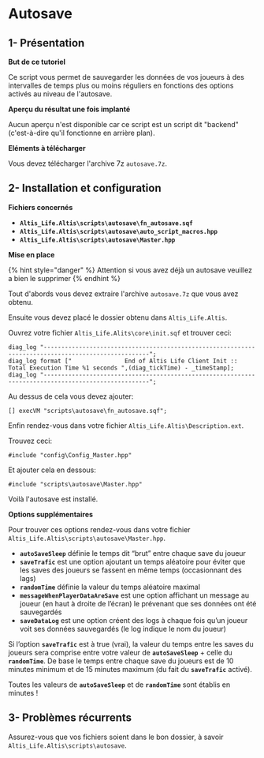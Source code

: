 # Autosave

## 1- Présentation <a id="bkmrk-page-title"></a>

**But de ce tutoriel**

Ce script vous permet de sauvegarder les données de vos joueurs à des intervalles de temps plus ou moins réguliers en fonctions des options activés au niveau de l'autosave.

**Aperçu du résultat une fois implanté**

Aucun aperçu n'est disponible car ce script est un script dit "backend" \(c'est-à-dire qu'il fonctionne en arrière plan\).

**Eléments à télécharger**

Vous devez télécharger l'archive 7z  `autosave.7z`.

## 2- Installation et configuration <a id="bkmrk-page-title"></a>

**Fichiers concernés**

* **`Altis_Life.Altis\scripts\autosave\fn_autosave.sqf`**
* **`Altis_Life.Altis\scripts\autosave\auto_script_macros.hpp`**
* **`Altis_Life.Altis\scripts\autosave\Master.hpp`**

**Mise en place**

{% hint style="danger" %}
Attention si vous avez déjà un autosave veuillez a bien le supprimer
{% endhint %}

Tout d'abords vous devez extraire l'archive `autosave.7z` que vous avez obtenu.

Ensuite vous devez placé le dossier obtenu dans `Altis_Life.Altis`.  

Ouvrez votre fichier `Altis_Life.Alits\core\init.sqf` et trouver ceci:

```text
diag_log "----------------------------------------------------------------------------------------------------";
diag_log format ["               End of Altis Life Client Init :: Total Execution Time %1 seconds ",(diag_tickTime) - _timeStamp];
diag_log "----------------------------------------------------------------------------------------------------";
```

 Au dessus de cela vous devez ajouter: 

```text
[] execVM "scripts\autosave\fn_autosave.sqf";
```

 Enfin rendez-vous dans votre fichier `Altis_Life.Altis\Description.ext`.

 Trouvez ceci: 

```text
#include "config\Config_Master.hpp"
```

 Et ajouter cela en dessous:

```text
#include "scripts\autosave\Master.hpp"
```

 Voilà l'autosave est installé.

**Options supplémentaires**

Pour trouver ces options rendez-vous dans votre fichier `Altis_Life.Altis\scripts\autosave\Master.hpp`.

* **`autoSaveSleep`** définie le temps dit “brut” entre chaque save du joueur
* **`saveTrafic`** est une option ajoutant un temps aléatoire pour éviter que les saves des joueurs se fassent en même temps \(occasionnant des lags\)
* **`randomTime`** définie la valeur du temps aléatoire maximal
* **`messageWhenPlayerDataAreSave`** est une option affichant un message au joueur \(en haut à droite de l’écran\) le prévenant que ses données ont été sauvegardés
* **`saveDataLog`** est une option créent des logs à chaque fois qu’un joueur voit ses données sauvegardés \(le log indique le nom du joueur\)

Si l’option **`saveTrafic`** est à true \(vrai\), la valeur du temps entre les saves du joueurs sera comprise entre votre valeur de **`autoSaveSleep`** + celle du **`randomTime`**. De base le temps entre chaque save du joueurs est de 10 minutes minimum et de 15 minutes maximum \(du fait du **`saveTrafic`** activé\).  

Toutes les valeurs de **`autoSaveSleep`** et de **`randomTime`** sont établis en minutes !

## 3- Problèmes récurrents <a id="bkmrk-page-title"></a>

Assurez-vous que vos fichiers soient dans le bon dossier, à savoir `Altis_Life.Altis\scripts\autosave`.  


